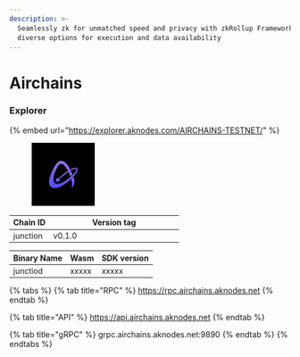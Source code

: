 ```yaml
---
description: >-
  Seamlessly zk for unmatched speed and privacy with zkRollup Framework, with
  diverse options for execution and data availability
---
```


# Airchains

### Explorer

{% embed url="https://explorer.aknodes.com/AIRCHAINS-TESTNET/" %}

<figure><img src="../.gitbook/assets/images.jpg" alt="" width="113"><figcaption></figcaption></figure>





<table><thead><tr><th>Chain ID</th><th width="218.33333333333331">Version tag</th></tr></thead><tbody><tr><td>junction</td><td>v0.1.0</td></tr></tbody></table>



| Binary Name | Wasm  | SDK version |
| ----------- | ----- | ----------- |
| junctiod    | xxxxx | xxxxx       |

{% tabs %}
{% tab title="RPC" %}
https://rpc.airchains.aknodes.net
{% endtab %}

{% tab title="API" %}
https://api.airchains.aknodes.net
{% endtab %}

{% tab title="gRPC" %}
grpc.airchains.aknodes.net:9890
{% endtab %}
{% endtabs %}
